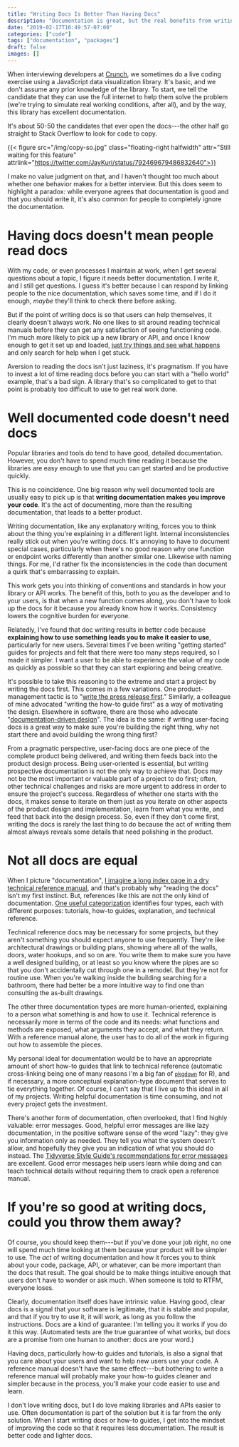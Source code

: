 ```yaml
---
title: "Writing Docs Is Better Than Having Docs"
description: "Documentation is great, but the real benefits from writing docs aren't the docs."
date: "2019-02-17T16:49:57-07:00"
categories: ["code"]
tags: ["documentation", "packages"]
draft: false
images: []
---
```


When interviewing developers at [Crunch](https://crunch.io/jobs), we sometimes do a live coding exercise using a JavaScript data visualization library. It's basic, and we don't assume any prior knowledge of the library. To start, we tell the candidate that they can use the full internet to help them solve the problem (we're trying to simulate real working conditions, after all), and by the way, this library has excellent documentation.

It's about 50-50 the candidates that ever open the docs---the other half go straight to Stack Overflow to look for code to copy.

{{< figure src="/img/copy-so.jpg" class="floating-right halfwidth" attr="Still waiting for this feature" attrlink="https://twitter.com/JayKuri/status/792469679486832640">}}

I make no value judgment on that, and I haven't thought too much about whether one behavior makes for a better interview. But this does seem to highlight a paradox: while everyone agrees that documentation is good and that you should write it, it's also common for people to completely ignore the documentation.

# Having docs doesn't mean people read docs

With my code, or even processes I maintain at work, when I get several questions about a topic, I figure it needs better documentation. I write it, and I still get questions. I guess it's better because I can respond by linking people to the nice documentation, which saves some time, and if I do it enough, _maybe_ they'll think to check there before asking.

But if the point of writing docs is so that users can help themselves, it clearly doesn't always work. No one likes to sit around reading technical manuals before they can get any satisfaction of seeing functioning code. I'm much more likely to pick up a new library or API, and once I know enough to get it set up and loaded, [just try things and see what happens](https://enpiar.com/2019/02/08/analyzing-logs-with-aws-athena/) and only search for help when I get stuck.

Aversion to reading the docs isn't just laziness, it's pragmatism. If you have to invest a lot of time reading docs before you can start with a "hello world" example, that's a bad sign. A library that's so complicated to get to that point is probably too difficult to use to get real work done.

# Well documented code doesn't need docs

Popular libraries and tools do tend to have good, detailed documentation. However, you don't have to spend much time reading it because the libraries are easy enough to use that you can get started and be productive quickly.

This is no coincidence. One big reason why well documented tools are usually easy to pick up is that **writing documentation makes you improve your code**. It's the act of documenting, more than the resulting documentation, that leads to a better product.

Writing documentation, like any explanatory writing, forces you to think about the thing you're explaining in a different light. Internal inconsistencies really stick out when you're writing docs. It's annoying to have to document special cases, particularly when there's no good reason why one function or endpoint works differently than another similar one. Likewise with naming things. For me, I'd rather fix the inconsistencies in the code than document a quirk that's embarrassing to explain.

This work gets you into thinking of conventions and standards in how your library or API works. The benefit of this, both to you as the developer and to your users, is that when a new function comes along, you don't have to look up the docs for it because you already know how it works. Consistency lowers the cognitive burden for everyone.

Relatedly, I've found that doc writing results in better code because **explaining how to use something leads you to make it easier to use**, particularly for new users. Several times I've been writing "getting started" guides for projects and felt that there were too many steps required, so I made it simpler. I want a user to be able to experience the value of my code as quickly as possible so that they can start exploring and being creative.

<!-- I'll sometimes use doc writing as a tool to get unstuck in a project. In projects that don't start with the docs, there's always a user story behind them, and I like to think about interface design in that context. But there's a big difference between thinking about a user story and writing something to explain to that user how you've solved their problem. Sometimes when I get stuck in the code, I switch to the docs, to the how-to guide, because that will reframe what questions are important, and often it reveals a path forward. -->

It's possible to take this reasoning to the extreme and start a project by writing the docs first. This comes in a few variations. One product-management tactic is to "[write the press release first](https://www.amazon.com/Shipping-Greatness-Practical-launching-outstanding/dp/1449336574/)." Similarly, a colleague of mine advocated "writing the how-to guide first" as a way of motivating the design. Elsewhere in software, there are those who advocate "[documentation-driven design](https://medium.com/@cmchen/-e147b1f8cd0a)". The idea is the same: if writing user-facing docs is a great way to make sure you're building the right thing, why not start there and avoid building the wrong thing first?

From a pragmatic perspective, user-facing docs are one piece of the complete product being delivered, and writing them feeds back into the product design process. Being user-oriented is essential, but writing prospective documentation is not the only way to achieve that. Docs may not be the most important or valuable part of a project to do first; often, other technical challenges and risks are more urgent to address in order to ensure the project's success. Regardless of whether one starts with the docs, it makes sense to iterate on them just as you iterate on other aspects of the product design and implementation, learn from what you write, and feed that back into the design process. So, even if they don't come first, writing the docs is rarely the last thing to do because the act of writing them almost always reveals some details that need polishing in the product.

# Not all docs are equal

When I picture "documentation", [I imagine a long index page in a dry technical reference manual](https://cran.r-project.org/doc/manuals/r-release/R-exts.html), and that's probably why "reading the docs" isn't my first instinct. But, references like this are not the only kind of documentation. [One useful categorization](https://www.divio.com/blog/documentation/) identifies four types, each with different purposes: tutorials, how-to guides, explanation, and technical reference.

Technical reference docs may be necessary for some projects, but they aren't something you should expect anyone to use frequently. They're like architectural drawings or building plans, showing where all of the walls, doors, water hookups, and so on are. You write them to make sure you have a well designed building, or at least so you know where the pipes are so that you don't accidentally cut through one in a remodel. But they're not for routine use. When you're walking inside the building searching for a bathroom, there had better be a more intuitive way to find one than consulting the as-built drawings.

The other three documentation types are more human-oriented, explaining to a person what something is and how to use it. Technical reference is necessarily more in terms of the code and its needs: what functions and methods are exposed, what arguments they accept, and what they return. With a reference manual alone, the user has to do all of the work in figuring out how to assemble the pieces.

My personal ideal for documentation would be to have an appropriate amount of short how-to guides that link to technical reference (automatic cross-linking being one of many reasons I'm a big fan of [`pkgdown`](https://pkgdown.r-lib.org/) for R), and if necessary, a more conceptual explanation-type document that serves to tie everything together. Of course, I can't say that I live up to this ideal in all of my projects. Writing helpful documentation is time consuming, and not every project gets the investment.

There's another form of documentation, often overlooked, that I find highly valuable: error messages. Good, helpful error messages are like lazy documentation, in the positive software sense of the word "lazy": they give you information only as needed. They tell you what the system doesn't allow, and hopefully they give you an indication of what you should do instead. The [Tidyverse Style Guide's recommendations for error messages](https://style.tidyverse.org/error-messages.html) are excellent. Good error messages help users learn while doing and can teach technical details without requiring them to crack open a reference manual.

# If you're so good at writing docs, could you throw them away?

Of course, you should keep them---but if you've done your job right, no one will spend much time looking at them because your product will be simpler to use. The _act_ of writing documentation and how it forces you to think about your code, package, API, or whatever, can be more important than the docs that result. The goal should be to make things intuitive enough that users don't have to wonder or ask much. When someone is told to RTFM, everyone loses.

Clearly, documentation itself does have intrinsic value. Having good, clear docs is a signal that your software is legitimate, that it is stable and popular, and that if you try to use it, it will work, as long as you follow the instructions. Docs are a kind of guarantee: I'm telling you it works if you do it this way. (Automated tests are the true guarantee of what works, but docs are a promise from one human to another: docs are your word.)

Having docs, particularly how-to guides and tutorials, is also a signal that you care about your users and want to help new users use your code. A reference manual doesn't have the same effect---but bothering to write a reference manual will probably make your how-to guides cleaner and simpler because in the process, you'll make your code easier to use and learn.

I don't love writing docs, but I do love making libraries and APIs easier to use. Often documentation is part of the solution but it is far from the only solution. When I start writing docs or how-to guides, I get into the mindset of improving the code so that it requires less documentation. The result is better code and lighter docs.
